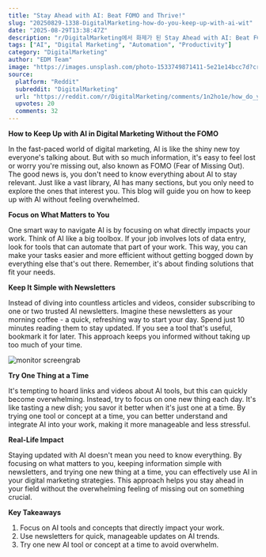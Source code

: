 ```yaml
---
title: "Stay Ahead with AI: Beat FOMO and Thrive!"
slug: "20250829-1338-DigitalMarketing-how-do-you-keep-up-with-ai-wit"
date: "2025-08-29T13:38:47Z"
description: "r/DigitalMarketing에서 화제가 된 Stay Ahead with AI: Beat FOMO and Thrive!에 대한 깊이 있는 분석과 인사이트"
tags: ["AI", "Digital Marketing", "Automation", "Productivity"]
category: "DigitalMarketing"
author: "EDM Team"
image: "https://images.unsplash.com/photo-1533749871411-5e21e14bcc7d?crop=entropy&cs=tinysrgb&fit=max&fm=jpg&ixid=M3w3OTU0NDF8MHwxfHNlYXJjaHwzOXx8ZGlnaXRhbCUyMG1hcmtldGluZ3xlbnwxfDB8fHwxNzU2NDc0NzE3fDA&ixlib=rb-4.1.0&q=80&w=1080"
source:
  platform: "Reddit"
  subreddit: "DigitalMarketing"
  url: "https://reddit.com/r/DigitalMarketing/comments/1n2ho1e/how_do_you_keep_up_with_ai_without_the_fomo/"
  upvotes: 20
  comments: 32
---
```


**How to Keep Up with AI in Digital Marketing Without the FOMO**

In the fast-paced world of digital marketing, AI is like the shiny new toy everyone's talking about. But with so much information, it's easy to feel lost or worry you're missing out, also known as FOMO (Fear of Missing Out). The good news is, you don't need to know everything about AI to stay relevant. Just like a vast library, AI has many sections, but you only need to explore the ones that interest you. This blog will guide you on how to keep up with AI without feeling overwhelmed.

**Focus on What Matters to You**

One smart way to navigate AI is by focusing on what directly impacts your work. Think of AI like a big toolbox. If your job involves lots of data entry, look for tools that can automate that part of your work. This way, you can make your tasks easier and more efficient without getting bogged down by everything else that's out there. Remember, it's about finding solutions that fit your needs.

**Keep It Simple with Newsletters**

Instead of diving into countless articles and videos, consider subscribing to one or two trusted AI newsletters. Imagine these newsletters as your morning coffee - a quick, refreshing way to start your day. Spend just 10 minutes reading them to stay updated. If you see a tool that's useful, bookmark it for later. This approach keeps you informed without taking up too much of your time.

![monitor screengrab](https://images.unsplash.com/photo-1560472354-b33ff0c44a43?crop=entropy&cs=tinysrgb&fit=max&fm=jpg&ixid=M3w3OTU0NDF8MHwxfHNlYXJjaHw0fHxzZW98ZW58MXwwfHx8MTc1NjQ3NDcxOHww&ixlib=rb-4.1.0&q=80&w=1080)

**Try One Thing at a Time**

It's tempting to hoard links and videos about AI tools, but this can quickly become overwhelming. Instead, try to focus on one new thing each day. It's like tasting a new dish; you savor it better when it's just one at a time. By trying one tool or concept at a time, you can better understand and integrate AI into your work, making it more manageable and less stressful.

**Real-Life Impact**

Staying updated with AI doesn't mean you need to know everything. By focusing on what matters to you, keeping information simple with newsletters, and trying one new thing at a time, you can effectively use AI in your digital marketing strategies. This approach helps you stay ahead in your field without the overwhelming feeling of missing out on something crucial.

**Key Takeaways**

1. Focus on AI tools and concepts that directly impact your work.
2. Use newsletters for quick, manageable updates on AI trends.
3. Try one new AI tool or concept at a time to avoid overwhelm.